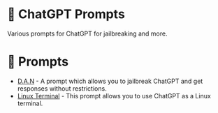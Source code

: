 # 🤖 ChatGPT Prompts
Various prompts for ChatGPT for jailbreaking and more.

# 💬 Prompts
- [D.A.N](prompts/DAN.md) - A prompt which allows you to jailbreak ChatGPT and get responses without restrictions.
- [Linux Terminal](prompts/linux-terminal.md) - This prompt allows you to use ChatGPT as a Linux terminal.
